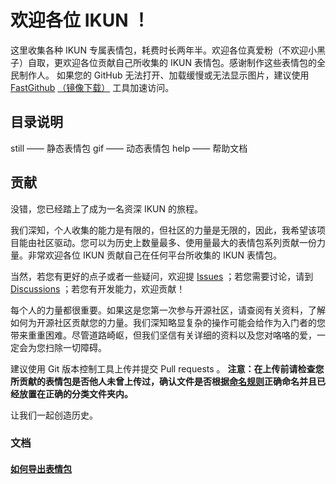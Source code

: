 # 欢迎各位 IKUN ！
这里收集各种 IKUN 专属表情包，耗费时长两年半。欢迎各位真爱粉（不欢迎小黑子）自取，更欢迎各位贡献自己所收集的 IKUN 表情包。感谢制作这些表情包的全民制作人。
如果您的 GitHub 无法打开、加载缓慢或无法显示图片，建议使用 [FastGithub](https://github.com/dotnetcore/FastGithub) [（镜像下载）](https://drive.wzwtt.cf/mirrors/github-release/current/dotnetcore_FastGithub/) 工具加速访问。

## 目录说明
still —— 静态表情包
gif —— 动态表情包
help —— 帮助文档

## 贡献
没错，您已经踏上了成为一名资深 IKUN 的旅程。

我们深知，个人收集的能力是有限的，但社区的力量是无限的，因此，我希望该项目能由社区驱动。您可以为历史上数量最多、使用量最大的表情包系列贡献一份力量。非常欢迎各位 IKUN 贡献自己在任何平台所收集的 IKUN 表情包。

当然，若您有更好的点子或者一些疑问，欢迎提 [Issues](https://github.com/wzwtt/ikun/issues) ；若您需要讨论，请到 [Discussions](https://github.com/wzwtt/ikun/discussions) ；若您有开发能力，欢迎贡献！

每个人的力量都很重要。如果这是您第一次参与开源社区，请查阅有关资料，了解如何为开源社区贡献您的力量。我们深知略显复杂的操作可能会给作为入门者的您带来重重困难。尽管道路崎岖，但我们坚信有关详细的资料以及您对咯咯的爱，一定会为您扫除一切障碍。

建议使用 Git 版本控制工具上传并提交 Pull requests 。
**注意：在上传前请检查您所贡献的表情包是否他人未曾上传过，确认文件是否根据[命名规则](name_rules.md)正确命名并且已经放置在正确的分类文件夹内。**

让我们一起创造历史。
### 文档
#### [如何导出表情包](/help/export.md)

